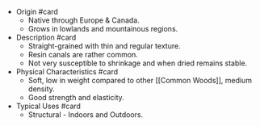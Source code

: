 - Origin #card
	- Native through Europe & Canada.
	- Grows in lowlands and mountainous regions.
- Description #card
	- Straight-grained with thin and regular texture.
	- Resin canals are rather common.
	- Not very susceptible to shrinkage and when dried remains stable.
- Physical Characteristics #card
	- Soft, low in weight compared to other [[Common Woods]], medium density.
	- Good strength and elasticity.
- Typical Uses #card
	- Structural - Indoors and Outdoors.
